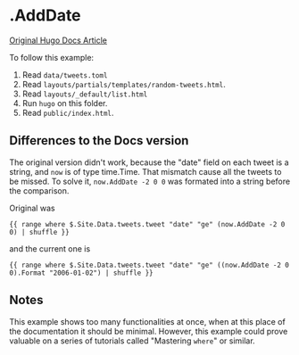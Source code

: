 # .AddDate

[Original Hugo Docs Article](https://gohugo.io/functions/adddate/)

To follow this example:
1. Read `data/tweets.toml`
2. Read `layouts/partials/templates/random-tweets.html`.
3. Read `layouts/_default/list.html`
4. Run `hugo` on this folder.
5. Read `public/index.html`.

## Differences to the Docs version

The original version didn't work, because the "date" field on each tweet is a string, and `now` is of type time.Time. That mismatch cause all the tweets to be missed. To solve it, `now.AddDate -2 0 0` was formated into a string before the comparison.

Original was 
```
{{ range where $.Site.Data.tweets.tweet "date" "ge" (now.AddDate -2 0 0) | shuffle }}
```
and the current one is 
```
{{ range where $.Site.Data.tweets.tweet "date" "ge" ((now.AddDate -2 0 0).Format "2006-01-02") | shuffle }}
```

## Notes

This example shows too many functionalities at once, when at this place of the documentation it should be minimal. However, this example could prove valuable on a series of tutorials called "Mastering `where`" or similar.
